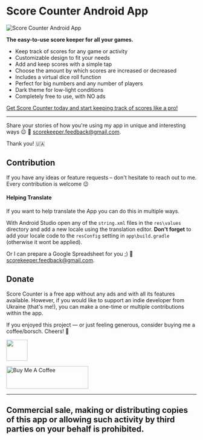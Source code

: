 # Score Counter Android App

![Score Counter Android App](https://github.com/n-apps/ScoreCounter/assets/16646251/70e172db-2666-461d-82a5-14a64a422419)

**The easy-to-use score keeper for all your games.**

* Keep track of scores for any game or activity
* Customizable design to fit your needs
* Add and keep scores with a simple tap
* Choose the amount by which scores are increased or decreased
* Includes a virtual dice roll function
* Perfect for big numbers and any number of players
* Dark theme for low-light conditions
* Completely free to use, with NO ads

[Get Score Counter today and start keeping track of scores like a pro!](https://play.google.com/store/apps/details?id=ua.napps.scorekeeper
)

****

Share your stories of how you're using my app in unique and interesting ways 😉 📩 scorekeeper.feedback@gmail.com.

Thank you! 🇺🇦

## Contribution 
If you have any ideas or feature requests – don't hesitate to reach out to me. Every contribution is welcome 😉

#### Helping Translate

If you want to help translate the App you can do this in multiple ways.

With Android Studio open any of the `string.xml` files in the `res\values` directory and add a new locale using the translation editor. 
**Don't forget** to add your locale code to the `resConfig` setting in `app\build.gradle` (otherwise it wont be applied).

Or I can prepare a Google Spreadsheet for you ;) 📩 scorekeeper.feedback@gmail.com.

## Donate
Score Counter is a free app without any ads and with all its features available. However, if you would like to support an indie developer from Ukraine (that's me!), you can make a one-time or multiple contributions within the app.

If you enjoyed this project — or just feeling generous, consider buying me a coffee/borsch. Cheers! :beers:

<a href="https://www.paypal.com/donate/?hosted_button_id=QCHWF4FJLKQ34"><img src="https://raw.githubusercontent.com/andreostrovsky/donate-with-paypal/master/blue.svg" height="56"></a>

<a href="https://www.buymeacoffee.com/score_counter_app" target="_blank"><img src="https://cdn.buymeacoffee.com/buttons/v2/default-yellow.png" alt="Buy Me A Coffee" style="height: 60px !important;width: 217px !important;" ></a>

----

## Commercial sale, making or distributing copies of this app or allowing such activity by third parties on your behalf is prohibited.
